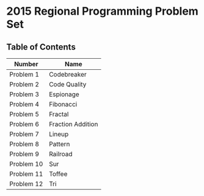 # 2015 Regional Programming Problem Set

## Table of Contents

| Number     | Name              |
|------------|-------------------|
| Problem 1  | Codebreaker       |
| Problem 2  | Code Quality      |
| Problem 3  | Espionage         |
| Problem 4  | Fibonacci         |
| Problem 5  | Fractal           |
| Problem 6  | Fraction Addition |
| Problem 7  | Lineup            |
| Problem 8  | Pattern           |
| Problem 9  | Railroad          |
| Problem 10 | Sur               |
| Problem 11 | Toffee            |
| Problem 12 | Tri               |
